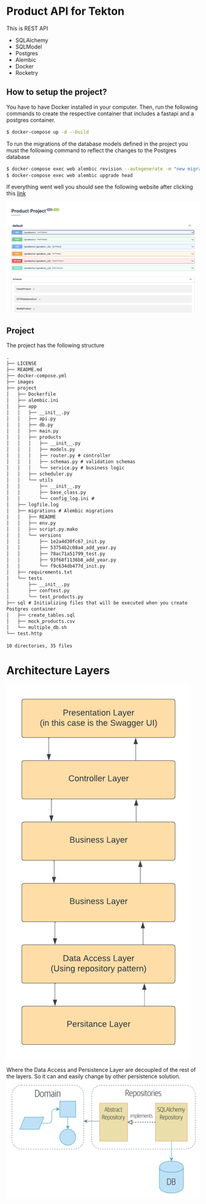 # Product API for Tekton

This is REST API
- SQLAlchemy
- SQLModel
- Postgres
- Alembic
- Docker 
- Rocketry


## How to setup the project?

You have to have Docker installed in your computer. Then, run the following commands to create the
respective container that includes a fastapi and a postgres container.

```sh
$ docker-compose up -d --build
```

To run the migrations of the database models defined in the project you must the following command
to reflect the changes to the Postgres database
```sh
$ docker-compose exec web alembic revision --autogenerate -m "new migration"
$ docker-compose exec web alembic upgrade head
```

If everything went well you should see the following website after clicking this [link](http://0.0.0.0:8004/docs)

![alt text](images/swagger.png)

## Project

The project has the following structure

```
.
├── LICENSE
├── README.md
├── docker-compose.yml
├── images
├── project
│   ├── Dockerfile
│   ├── alembic.ini
│   ├── app
│   │   ├── __init__.py
│   │   ├── api.py
│   │   ├── db.py
│   │   ├── main.py
│   │   ├── products
│   │   │   ├── __init__.py
│   │   │   ├── models.py 
│   │   │   ├── router.py # controller
│   │   │   ├── schemas.py # validation schemas
│   │   │   └── service.py # business logic
│   │   ├── scheduler.py
│   │   └── utils
│   │       ├── __init__.py
│   │       ├── base_class.py
│   │       └── config_log.ini #
│   ├── logfile.log
│   ├── migrations # Alembic migrations
│   │   ├── README
│   │   ├── env.py
│   │   ├── script.py.mako
│   │   └── versions 
│   │       ├── 1e2a4d30fc67_init.py
│   │       ├── 53754b2c08a4_add_year.py
│   │       ├── 78ac71a51799_test.py
│   │       ├── 93f68f1136b8_add_year.py
│   │       └── f9c634db477d_init.py
│   ├── requirements.txt
│   └── tests
│       ├── __init__.py
│       ├── conftest.py
│       └── test_products.py
├── sql # Initializing files that will be executed when you create Postgres container
│   ├── create_tables.sql
│   ├── mock_products.csv
│   └── multiple_db.sh
└── test.http

10 directories, 35 files
```
# Architecture Layers

![alt text](images/Blank%20diagram.png)

Where the Data Access and Persistence Layer are decoupled of the rest of the layers. So it can and easily 
change by other persistence solution.
![alt text](images/pattern_repository.png)